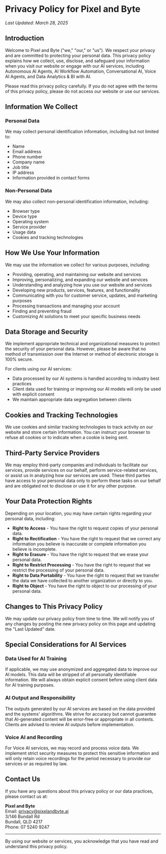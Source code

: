 # Privacy Policy for Pixel and Byte

_Last Updated: March 28, 2025_

## Introduction

Welcome to Pixel and Byte ("we," "our," or "us"). We respect your privacy and are committed to protecting your personal data. This privacy policy explains how we collect, use, disclose, and safeguard your information when you visit our website or engage with our AI services, including Autonomous AI Agents, AI Workflow Automation, Conversational AI, Voice AI Agents, and Data Analytics & BI with AI.

Please read this privacy policy carefully. If you do not agree with the terms of this privacy policy, please do not access our website or use our services.

## Information We Collect

### Personal Data

We may collect personal identification information, including but not limited to:

- Name
- Email address
- Phone number
- Company name
- Job title
- IP address
- Information provided in contact forms

### Non-Personal Data

We may also collect non-personal identification information, including:

- Browser type
- Device type
- Operating system
- Service provider
- Usage data
- Cookies and tracking technologies

## How We Use Your Information

We may use the information we collect for various purposes, including:

- Providing, operating, and maintaining our website and services
- Improving, personalizing, and expanding our website and services
- Understanding and analyzing how you use our website and services
- Developing new products, services, features, and functionality
- Communicating with you for customer service, updates, and marketing purposes
- Processing transactions and managing your account
- Finding and preventing fraud
- Customizing AI solutions to meet your specific business needs

## Data Storage and Security

We implement appropriate technical and organizational measures to protect the security of your personal data. However, please be aware that no method of transmission over the Internet or method of electronic storage is 100% secure.

For clients using our AI services:

- Data processed by our AI systems is handled according to industry best practices
- Client data used for training or improving our AI models will only be used with explicit consent
- We maintain appropriate data segregation between clients

## Cookies and Tracking Technologies

We use cookies and similar tracking technologies to track activity on our website and store certain information. You can instruct your browser to refuse all cookies or to indicate when a cookie is being sent.

## Third-Party Service Providers

We may employ third-party companies and individuals to facilitate our services, provide services on our behalf, perform service-related services, or assist us in analyzing how our services are used. These third parties have access to your personal data only to perform these tasks on our behalf and are obligated not to disclose or use it for any other purpose.

## Your Data Protection Rights

Depending on your location, you may have certain rights regarding your personal data, including:

- **Right to Access** - You have the right to request copies of your personal data.
- **Right to Rectification** - You have the right to request that we correct any information you believe is inaccurate or complete information you believe is incomplete.
- **Right to Erasure** - You have the right to request that we erase your personal data.
- **Right to Restrict Processing** - You have the right to request that we restrict the processing of your personal data.
- **Right to Data Portability** - You have the right to request that we transfer the data we have collected to another organization or directly to you.
- **Right to Object** - You have the right to object to our processing of your personal data.

## Changes to This Privacy Policy

We may update our privacy policy from time to time. We will notify you of any changes by posting the new privacy policy on this page and updating the "Last Updated" date.

## Special Considerations for AI Services

### Data Used for AI Training

If applicable, we may use anonymized and aggregated data to improve our AI models. This data will be stripped of all personally identifiable information. We will always obtain explicit consent before using client data for AI training purposes.

### AI Output and Responsibility

The outputs generated by our AI services are based on the data provided and the systems' algorithms. We strive for accuracy but cannot guarantee that AI-generated content will be error-free or appropriate in all contexts. Clients are advised to review AI outputs before implementation.

### Voice AI and Recording

For Voice AI services, we may record and process voice data. We implement strict security measures to protect this sensitive information and will only retain voice recordings for the period necessary to provide our services or as required by law.

## Contact Us

If you have any questions about this privacy policy or our data practices, please contact us at:

**Pixel and Byte**  
Email: privacy@pixelandbyte.ai  
3/146 Bundall Rd  
Bundall, QLD 4217  
Phone: 07 5240 9247

---

By using our website or services, you acknowledge that you have read and understand this privacy policy.
